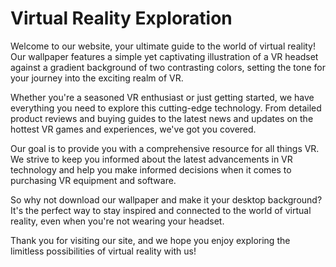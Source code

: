 <!--font:Montserrat-->

# Virtual Reality Exploration

Welcome to our website, your ultimate guide to the world of virtual reality! Our wallpaper features a simple yet captivating illustration of a VR headset against a gradient background of two contrasting colors, setting the tone for your journey into the exciting realm of VR.

Whether you're a seasoned VR enthusiast or just getting started, we have everything you need to explore this cutting-edge technology. From detailed product reviews and buying guides to the latest news and updates on the hottest VR games and experiences, we've got you covered.

Our goal is to provide you with a comprehensive resource for all things VR. We strive to keep you informed about the latest advancements in VR technology and help you make informed decisions when it comes to purchasing VR equipment and software.

So why not download our wallpaper and make it your desktop background? It's the perfect way to stay inspired and connected to the world of virtual reality, even when you're not wearing your headset.

Thank you for visiting our site, and we hope you enjoy exploring the limitless possibilities of virtual reality with us!

<!--

Write me markdown content of website with wallpaper:

"A wallpaper with a simple illustration of a virtual reality headset, against a gradient background of two contrasting colors."

The header of the page should not be copy of the text but rather a real content of the website which is using this wallpaper.


---


# Welcome to our Virtual Reality Experience!

Our website is all about immersing you in the world of virtual reality, and what better way to do that than with a wallpaper that captures the essence of VR? Our wallpaper features a simple illustration of a VR headset, set against a gradient background of two contrasting colors. 

Whether you're a seasoned VR enthusiast or just getting started, our website has everything you need to explore this exciting new technology. From product reviews and buying guides to news and updates on the latest VR games and experiences, we've got you covered.

So why not download our wallpaper and make it your desktop background? It's the perfect way to get inspired and stay connected to the world of virtual reality, even when you're not wearing your headset. Thanks for visiting our site, and happy exploring!


---


Heading is too long, rewrite whole content.


---


# Immerse Yourself in the World of Virtual Reality

Welcome to our website dedicated to all things virtual reality! Our simple yet striking wallpaper features an illustration of a VR headset against a gradient background of two contrasting colors, setting the tone for your journey into the exciting world of VR.

Whether you're a seasoned VR enthusiast or just getting started, we have everything you need to explore this cutting-edge technology. From comprehensive product reviews and buying guides to the latest news and updates on the hottest VR games and experiences, we've got you covered.

Our goal is to provide you with a one-stop-shop for all things VR. We strive to keep you informed about the latest advancements in VR technology and help you make informed decisions when it comes to purchasing VR equipment and software.

So why not download our wallpaper and make it your desktop background? It's the perfect way to stay inspired and connected to the world of virtual reality, even when you're not wearing your headset.

Thank you for visiting our site, and we hope you enjoy exploring the limitless possibilities of virtual reality with us!


---


Heading is too long, rewrite whole content.


---


# Discover the Thrills of Virtual Reality

Welcome to our website, dedicated to all things virtual reality! Our wallpaper showcases a simple yet striking illustration of a VR headset against a gradient background of two contrasting colors, setting the tone for your journey into the exciting world of VR.

Whether you're an experienced VR enthusiast or just getting started, we have everything you need to explore this cutting-edge technology. From in-depth product reviews and buying guides to the latest news and updates on the hottest VR games and experiences, we've got you covered.

Our mission is to provide you with a comprehensive resource for all things VR. We aim to keep you informed about the latest advancements in VR technology and help you make informed decisions when it comes to purchasing VR equipment and software.

So why not download our wallpaper and make it your desktop background? It's the perfect way to stay inspired and connected to the world of virtual reality, even when you're not wearing your headset.

Thank you for visiting our site, and we hope you enjoy discovering the thrills of virtual reality with us!


---


Heading is too long, rewrite whole content.


---


# Explore the World of Virtual Reality

Welcome to our website, your ultimate guide to the world of virtual reality! Our wallpaper features a simple yet captivating illustration of a VR headset against a gradient background of two contrasting colors, setting the tone for your journey into the exciting realm of VR.

Whether you're a seasoned VR enthusiast or just getting started, we have everything you need to explore this cutting-edge technology. From detailed product reviews and buying guides to the latest news and updates on the hottest VR games and experiences, we've got you covered.

Our goal is to provide you with a comprehensive resource for all things VR. We strive to keep you informed about the latest advancements in VR technology and help you make informed decisions when it comes to purchasing VR equipment and software.

So why not download our wallpaper and make it your desktop background? It's the perfect way to stay inspired and connected to the world of virtual reality, even when you're not wearing your headset.

Thank you for visiting our site, and we hope you enjoy exploring the limitless possibilities of virtual reality with us!


---


Write me a Google font which is best fitting for the website.

Pick from the list:
- Lobster
- Open Sans
- Poppins
- Playfair Display
- Dancing Script
- Montserrat
- Alegreya
- Roboto
- Raleway
- Futura
- Great Vibes
- Barlow Condensed
- Orbitron
- Exo 2
- Lato
- Inter
- IBM Plex Sans


Write just the font name nothing else.


---


For the website, I would recommend using "Montserrat" as the Google font.

-->
